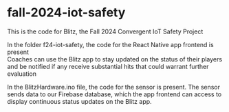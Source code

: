# fall-2024-iot-safety

This is the code for Blitz, the Fall 2024 Convergent IoT Safety Project    
  
In the folder f24-iot-safety, the code for the React Native app frontend is present   
Coaches can use the Blitz app to stay updated on the status of their players and be notified if any receive substantial hits that could warrant further evaluation

In the BlitzHardware.ino file, the code for the sensor is present. 
The sensor sends data to our Firebase database, which the app frontend can access to display continuous status updates on the Blitz app.
